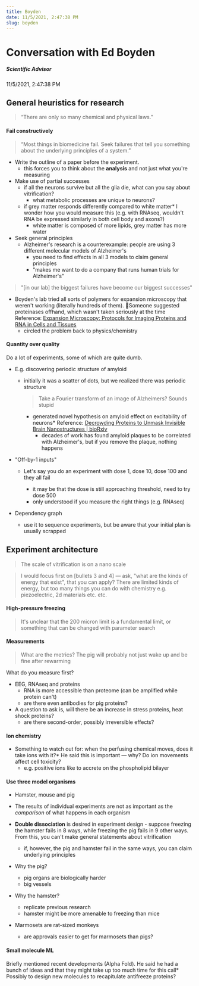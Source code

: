 ```yaml
---
title: Boyden
date: 11/5/2021, 2:47:38 PM
slug: boyden
---
```


# Conversation with Ed Boyden

##### Scientific Advisor

11/5/2021, 2:47:38 PM

## General heuristics for research

> “There are only so many chemical and physical laws.”

#### Fail constructively

> “Most things in biomedicine fail. Seek failures that tell you something about the underlying principles of a system.”

- Write the outline of a paper before the experiment.
  - this forces you to think about the **analysis** and not just what you're measuring
- Make use of partial successes
  - if all the neurons survive but all the glia die, what can you say about vitrification?
    - what metabolic processes are unique to neurons?
  - if grey matter responds differently compared to white matter\* <span class="annotation">I wonder how you would measure this (e.g. with RNAseq, wouldn't RNA be expressed similarly in both cell body and axons?)</span>
    - white matter is composed of more lipids, grey matter has more water
- Seek general principles
  - Alzheimer's research is a counterexample: people are using 3 different molecular models of Alzheimer's
    - you need to find effects in all 3 models to claim general principles
    - "makes me want to do a company that runs human trials for Alzheimer's"

> "[in our lab] the biggest failures have become our biggest successes"

- Boyden's lab tried all sorts of polymers for expansion microscopy that weren't working (literally hundreds of them). Someone suggested proteinases offhand, which wasn't taken seriously at the time <span class="annotation">Reference: [Expansion Microscopy: Protocols for Imaging Proteins and RNA in Cells and Tissues](https://www.ncbi.nlm.nih.gov/pmc/articles/PMC6158110/) </span>
  - circled the problem back to physics/chemistry

#### Quantity over quality

Do a lot of experiments, some of which are quite dumb.

- E.g. discovering periodic structure of amyloid

  - initially it was a scatter of dots, but we realized there was periodic structure

    > Take a Fourier transform of an image of Alzheimers? Sounds stupid

    - generated novel hypothesis on amyloid effect on excitability of neurons\* <span class="annotation">Reference: [Decrowding Proteins to Unmask Invisible Brain Nanostructures \| bioRxiv](https://www.biorxiv.org/content/10.1101/2020.08.29.273540v1.full)</span>
      - decades of work has found amyloid plaques to be correlated with Alzheimer's, but if you remove the plaque, nothing happens

- "Off-by-1 inputs"

  - Let's say you do an experiment with dose 1, dose 10, dose 100 and they all fail

    - it may be that the dose is still approaching threshold, need to try dose 500
    - only understood if you measure the right things (e.g. RNAseq)

- Dependency graph
  - use it to sequence experiments, but be aware that your initial plan is usually scrapped

## Experiment architecture

> The scale of vitrification is on a nano scale

> I would focus first on [bullets 3 and 4] — ask, "what are the kinds of energy that exist", that you can apply? There are limited kinds of energy, but too many things you can do with chemistry e.g. piezoelectric, 2d materials etc. etc.

#### High-pressure freezing

> It's unclear that the 200 micron limit is a fundamental limit, or something that can be changed with parameter search

#### Measurements

> What are the metrics? The pig will probably not just wake up and be fine after rewarming

What do you measure first?

- EEG, RNAseq and proteins
  - RNA is more accessible than proteome (can be amplified while protein can't)
  - are there even antibodies for pig proteins?
- A question to ask is, will there be an increase in stress proteins, heat shock proteins?
  - are there second-order, possibly irreversible effects?

#### Ion chemistry

- Something to watch out for: when the perfusing chemical moves, does it take ions with it?\* <span class="annotation">He said this is important — why? Do ion movements affect cell toxicity?</span>
  - e.g. positive ions like to accrete on the phospholipid bilayer

#### Use three model organisms

- Hamster, mouse and pig
- The results of individual experiments are not as important as the _comparison_ of what happens in each organism
- **Double dissociation** is desired in experiment design - suppose freezing the hamster fails in 8 ways, while freezing the pig fails in 9 other ways. From this, you can't make general statements about vitrification
  - if, however, the pig and hamster fail in the same ways, you can claim underlying principles
- Why the pig?
  - pig organs are biologically harder
  - big vessels
- Why the hamster?

  - replicate previous research
  - hamster might be more amenable to freezing than mice

- Marmosets are rat-sized monkeys
  - are approvals easier to get for marmosets than pigs?

#### Small molecule ML

Briefly mentioned recent developments (Alpha Fold). He said he had a bunch of ideas and that they might take up too much time for this call\* <span class="annotation"> Possibly to design new molecules to recapitulate antifreeze proteins?</span>

